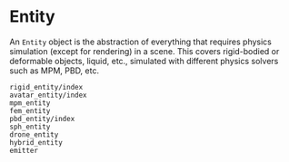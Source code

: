 # Entity

An `Entity` object is the abstraction of everything that requires physics simulation (except for rendering) in a scene.
This covers rigid-bodied or deformable objects, liquid, etc., simulated with different physics solvers such as MPM, PBD, etc.

```{toctree}
rigid_entity/index
avatar_entity/index
mpm_entity
fem_entity
pbd_entity/index
sph_entity
drone_entity
hybrid_entity
emitter
```
<!-- tool, sf -->
